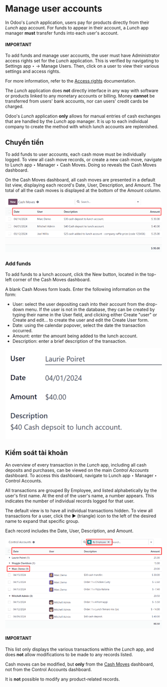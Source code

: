 # Manage user accounts

In Odoo's *Lunch* application, users pay for products directly from their *Lunch* app account. For
funds to appear in their account, a *Lunch* app manager **must** transfer funds into each user's
account.

#### IMPORTANT
To add funds and manage user accounts, the user must have Administrator access rights
set for the *Lunch* application. This is verified by navigating to Settings app
‣ → Manage Users. Then, click on a user to view their various settings and access rights.

For more information, refer to the
[Access rights](../../general/users/access_rights.md) documentation.

The *Lunch* application does **not** directly interface in any way with software or products linked
to any monetary accounts or billing. Money **cannot** be transferred from users' bank accounts, nor
can users' credit cards be charged.

Odoo's *Lunch* application **only** allows for manual entries of cash exchanges that are handled by
the *Lunch* app manager. It is up to each individual company to create the method with which lunch
accounts are replenished.

<a id="lunch-cash-moves"></a>

## Chuyển tiền

To add funds to user accounts, each cash move must be individually logged. To view all cash move
records, or create a new cash move, navigate to Lunch app ‣ Manager ‣ Cash
Moves. Doing so reveals the Cash Moves dashboard.

On the Cash Moves dashboard, all cash moves are presented in a default list view,
displaying each record's Date, User, Description, and
Amount. The total of all the cash moves is displayed at the bottom of the
Amount column.

![The list view of all cash moves.](../../../.gitbook/assets/cash.png)

### Add funds

To add funds to a lunch account, click the New button, located in the top-left corner of
the Cash Moves dashboard.

A blank Cash Moves form loads. Enter the following information on the form:

- User: select the user depositing cash into their account from the drop-down menu. If
  the user is not in the database, they can be created by typing their name in the User
  field, and clicking either Create "user" or Create and edit... to create
  the user and edit the Create User form.
- Date: using the calendar popover, select the date the transaction occurred.
- Amount: enter the amount being added to the lunch account.
- Description: enter a brief description of the transaction.

![The cash move form filled out for a transaction of $40.00.](../../../.gitbook/assets/cash-move-form.png)

## Kiểm soát tài khoản

An overview of every transaction in the *Lunch* app, including all cash deposits and purchases, can
be viewed on the main *Control Accounts* dashboard. To access this dashboard, navigate to
Lunch app ‣ Manager ‣ Control Accounts.

All transactions are grouped By Employee, and listed alphabetically by the user's first
name. At the end of the user's name, a number appears. This indicates the number of individual
records logged for that user.

The default view is to have all individual transactions hidden. To view all transactions for a user,
click the ▶ (triangle) icon to the left of the desired name to expand that specific
group.

Each record includes the Date, User, Description, and
Amount.

![The Control Accounts dashboard with two employee's transactions expanded.](../../../.gitbook/assets/control-accounts.png)

#### IMPORTANT
This list only displays the various transactions within the *Lunch* app, and does **not** allow
modifications to be made to any records listed.

Cash moves can be modified, but **only** from the [Cash Moves](#lunch-cash-moves)
dashboard, not from the Control Accounts dashboard.

It is **not** possible to modify any product-related records.
